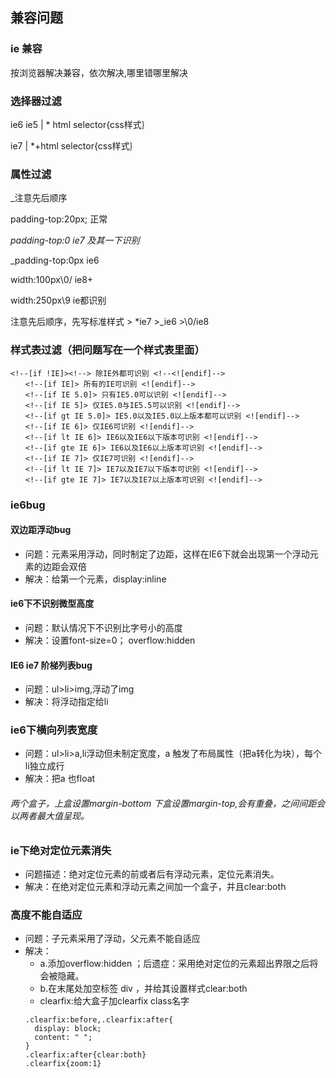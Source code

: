 ## 兼容问题
### ie 兼容
按浏览器解决兼容，依次解决,哪里错哪里解决

### 选择器过滤

ie6 ie5
|    * html selector{css样式｝

ie7
|    *+html selector{css样式｝



### 属性过滤
 _注意先后顺序

padding-top:20px;   正常

*padding-top:0   ie7 及其一下识别*

_padding-top:0px  ie6

width:100px\0/  ie8+

width:250px\9   ie都识别

注意先后顺序，先写标准样式 > *ie7 >_ie6 >\0/ie8



### 样式表过滤（把问题写在一个样式表里面）

```
<!--[if !IE]><!--> 除IE外都可识别 <!--<![endif]-->
　　<!--[if IE]> 所有的IE可识别 <![endif]-->
　　<!--[if IE 5.0]> 只有IE5.0可以识别 <![endif]-->
　　<!--[if IE 5]> 仅IE5.0与IE5.5可以识别 <![endif]-->
　　<!--[if gt IE 5.0]> IE5.0以及IE5.0以上版本都可以识别 <![endif]-->
　　<!--[if IE 6]> 仅IE6可识别 <![endif]-->
　　<!--[if lt IE 6]> IE6以及IE6以下版本可识别 <![endif]-->
　　<!--[if gte IE 6]> IE6以及IE6以上版本可识别 <![endif]-->
　　<!--[if IE 7]> 仅IE7可识别 <![endif]-->
　　<!--[if lt IE 7]> IE7以及IE7以下版本可识别 <![endif]-->
　　<!--[if gte IE 7]> IE7以及IE7以上版本可识别 <![endif]-->
```

### ie6bug

#### 双边距浮动bug
- 问题：元素采用浮动，同时制定了边距，这样在IE6下就会出现第一个浮动元素的边距会双倍
- 解决：给第一个元素，display:inline

#### ie6下不识别微型高度
- 问题：默认情况下不识别比字号小的高度
- 解决：设置font-size=0； overflow:hidden

#### IE6 ie7 阶梯列表bug
- 问题：ul>li>img,浮动了img
- 解决：将浮动指定给li

### ie6下横向列表宽度
- 问题：ul>li>a,li浮动但未制定宽度，a 触发了布局属性（把a转化为块），每个li独立成行
- 解决：把a 也float

###### 两个盒子，上盒设置margin-bottom 下盒设置margin-top,会有重叠，之间间距会以两者最大值呈现。

### ie下绝对定位元素消失
- 问题描述：绝对定位元素的前或者后有浮动元素，定位元素消失。
- 解决：在绝对定位元素和浮动元素之间加一个盒子，并且clear:both

### 高度不能自适应
- 问题：子元素采用了浮动，父元素不能自适应
- 解决：
    - a.添加overflow:hidden ；后遗症：采用绝对定位的元素超出界限之后将会被隐藏。
    - b.在末尾处加空标签 div ，并给其设置样式clear:both
    - clearfix:给大盒子加clearfix class名字
    ```
    .clearfix:before,.clearfix:after{
      display: block;
      content: " ";
    }
    .clearfix:after{clear:both}
    .clearfix{zoom:1}
    ```
